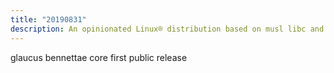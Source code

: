 ```yaml
---
title: "20190831"
description: An opinionated Linux® distribution based on musl libc and toybox
---
```


glaucus bennettae core first public release
